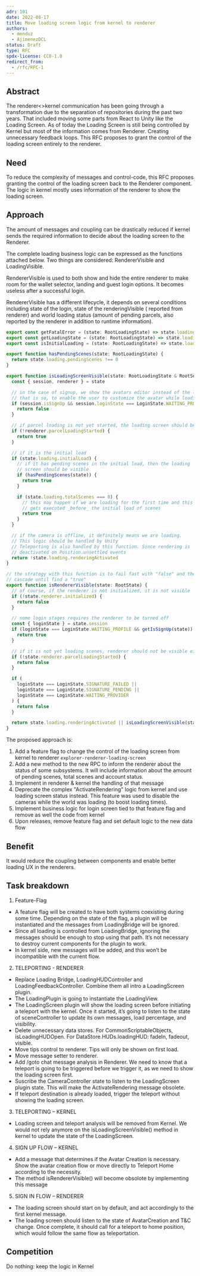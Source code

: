 ```yaml
---
adr: 101
date: 2022-08-17
title: Move loading screen logic from kernel to renderer
authors:
  - menduz
  - AjimenezDCL
status: Draft
type: RFC
spdx-license: CC0-1.0
redirect_from:
  - /rfc/RFC-1
---
```


## Abstract

<!--
Insert here a brief paragraph summarizing the RFC in its current state.
This section shall provide an overview of whether this is a settled
decision, alternatives explored and a short summary of relevant
background information and key insights.
-->

The renderer<>kernel communication has been going through a transformation due to the separation of repositories during the past two years. That included moving some parts from React to Unity like the Loading Screen. As of today the Loading Screen is still being controlled by Kernel but most of the information comes from Renderer. Creating unnecessary feedback loops. This RFC proposes to grant the control of the loading screen entirely to the renderer.

## Need

<!--
Why is this RFC needed?  Briefly describe the need motivating this
proposed artifact to be created or work be done.  What problem does it
solve? Include an estimate of actual or perceived effort/gain.
-->

To reduce the complexity of messages and control-code, this RFC proposes granting the control of the loading screen back to the Renderer component. The logic in kernel mostly uses information of the renderer to show the loading screen.

## Approach

<!--
How do you intend on addressing the need?  Describe what you plan on
doing and the rationale behind the decisions you propose.  Then lay out
the plan of execution, in rough order of how the execution should take
place.  Include the rollout plan as well. (This is usually the longest
section of the RFC) Hint: don’t be afraid of posting illustrations! The
level of detail here has to be enough to give the reader  a clear
understanding of the solution - it is up to the writer to decide.
Further detail can be addressed to satisfy comments and increase clarity.
-->

The amount of messages and coupling can be drastically reduced if kernel sends the required information to decide about the loading screen to the Renderer.

The complete loading business logic can be expressed as the functions attached below. Two things are considered: RendererVisible and LoadingVisible.

RendererVisible is used to both show and hide the entire renderer to make room for the wallet selector, landing and guest login options. It becomes useless after a successful login.

RendererVisible has a different lifecycle, it depends on several conditions including state of the login, state of the renderingVisible ( reported from renderer) and world loading status (amount of pending parcels, also reported by the renderer in addition to runtime information).

```ts
export const getFatalError = (state: RootLoadingState) => state.loading.error
export const getLoadingState = (state: RootLoadingState) => state.loading
export const isInitialLoading = (state: RootLoadingState) => state.loading.initialLoad

export function hasPendingScenes(state: RootLoadingState) {
  return state.loading.pendingScenes !== 0
}

export function isLoadingScreenVisible(state: RootLoadingState & RootSessionState & RootRendererState) {
  const { session, renderer } = state

  // in the case of signup, we show the avatars editor instead of the loading screen
  // that is so, to enable the user to customize the avatar while loading the world
  if (session.isSignUp && session.loginState === LoginState.WAITING_PROFILE) {
    return false
  }

  // if parcel loading is not yet started, the loading screen should be visible
  if (!renderer.parcelLoadingStarted) {
    return true
  }

  // if it is the initial load
  if (state.loading.initialLoad) {
    // if it has pending scenes in the initial load, then the loading
    // screen should be visible
    if (hasPendingScenes(state)) {
      return true
    }

    if (state.loading.totalScenes === 0) {
      // this may happen if we are loading for the first time and this saga
      // gets executed _before_ the initial load of scenes
      return true
    }
  }

  // if the camera is offline, it definitely means we are loading.
  // This logic should be handled by Unity
  // Teleporting is also handled by this function. Since rendering is
  // deactivated on Position.unsettled events
  return !state.loading.renderingActivated
}

// the strategy with this function is to fail fast with "false" and then
// cascade until find a "true"
export function isRendererVisible(state: RootState) {
  // of course, if the renderer is not initialized, it is not visible
  if (!state.renderer.initialized) {
    return false
  }

  // some login stages requires the renderer to be turned off
  const { loginState } = state.session
  if (loginState === LoginState.WAITING_PROFILE && getIsSignUp(state)) {
    return true
  }

  // if it is not yet loading scenes, renderer should not be visible either
  if (!state.renderer.parcelLoadingStarted) {
    return false
  }

  if (
    loginState === LoginState.SIGNATURE_FAILED ||
    loginState === LoginState.SIGNATURE_PENDING ||
    loginState === LoginState.WAITING_PROVIDER
  ) {
    return false
  }

  return state.loading.renderingActivated || isLoadingScreenVisible(state)
}
```

The proposed approach is:

1. Add a feature flag to change the control of the loading screen from kernel to renderer `explorer-renderer-loading-screen`
2. Add a new method to the new RPC to inform the renderer about the status of some subsystems. It will include information about the amount of pending scenes, total scenes and account status.
3. Implement in renderer & kernel the handling of that message
4. Deprecate the complex "ActivateRendering" logic from kernel and use loading screen status instead. This feature was used to disable the cameras while the world was loading (to boost loading times).
5. Implement business logic for login screen tied to that feature flag and remove as well the code from kernel
6. Upon releases, remove feature flag and set default logic to the new data flow

## Benefit

<!--
What are the benefits / merits of this approach?  Tie the benefit
directly back into the satisfaction of the need.  How does this benefit
the client / user? How does the unique approach yield unique customer benefits?
-->

It would reduce the coupling between components and enable better loading UX in the renderers.

## Task breakdown

1. Feature-Flag
- A feature flag will be created to have both systems coexisting during some time. Depending on the state of the flag, a plugin will be instantiated and the messages from LoadingBridge will be ignored.
- Since all loading is controlled from LoadingBridge, ignoring the messages should be enough to stop using that path. It’s not necessary to destroy current components for the plugin to work.
- In kernel side, new messages will be added, and this won’t be incompatible with the current flow.

2. TELEPORTING - RENDERER
- Replace Loading Bridge, LoadingHUDController and LoadingFeedbackController. Combine them all intro a LoadingScreen plugin.
- The LoadingPlugin is going to instantiate the LoadingView.
- The LoadingScreen plugin will show the loading screen before initiating a teleport with the kernel. Once it started, it’s going to listen to the state of sceneController to update its own messages, load percentage, and visibility.
- Delete unnecessary data stores. For CommonScriptableObjects, isLoadingHUDOpen. For DataStore.HUDs.loadingHUD: fadeIn, fadeout, visible.
- Move tips control to renderer. Tips will only be shown on first load.
- Move message setter to renderer. 
- Add /goto chat message analysis in Renderer. We need to know that a teleport is going to be triggered before we trigger it, as we need to show the loading screen first.
- Suscribe the CameraController state to listen to the LoadingScreen plugin state. This will make the ActivateRendering message obsolete. 
- If teleport destination is already loaded, trigger the teleport without showing the loading screen.

3. TELEPORTING – KERNEL
- Loading screen and teleport analysis will be removed from Kernel. We would not rely anymore on the isLoadingScreenVisible() method in kernel to update the state of the LoadingScreen.

4.  SIGN UP FLOW – KERNEL
- Add a message that determines if the Avatar Creation is necessary. Show the avatar creation flow or move directly to Teleport Home according to the necessity.
- The method isRendererVisible() will become obsolote by implementing this message

5. SIGN IN FLOW – RENDERER
- The loading screen should start on by default, and act accordingly to the first kernel message.
- The loading screen should listen to the state of AvatarCreation and T&C change. Once complete, it should call for a teleport to home position, which would follow the same flow as teleportation.

## Competition

<!--
What other options were considered? Give an honest treatment of why
these alternatives were not satisfactory. Identify the competition and
demonstrate that the competition is clearly understood. Include the
“what if we do nothing” alternative.
-->

Do nothing: keep the logic in Kernel
